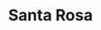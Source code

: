 ---
title: "Santa Rosa"
url: /ciudad-autonoma-de-buenos-aires/santa-rosa-avenida-general-iriarte/
shop: carnicero
---